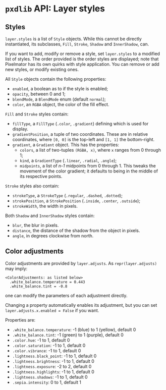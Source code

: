 # `pxdlib` API: Layer styles

<a id="styles"></a>
## Styles

`layer.styles` is a list of `Style` objects. While this cannot be directly instantiated, its subclasses, `Fill`, `Stroke`, `Shadow` and `InnerShadow`, can.

If you want to add, modify or remove a style, set `layer.styles` to a modified list of styles. The order provided is the order styles are displayed; note that Pixelmator has its own quirks with style application. You can remove or add new styles, or modify existing ones.

All `Style` objects contain the following properties:

- `enabled`, a boolean as to if the style is enabled;
- `opacity`, between 0 and 1;
- `blendMode`, a `BlendMode` enum (default `normal`);
- `color`, an `RGBA` object, the color of the fill effect. 

`Fill` and `Stroke` styles contain:

- `fillType`, a `FillType` (`.color`, `.gradient`) defining which is used for display.
- `gradientPosition`, a tuple of two coordinates. These are in relative coordinates, where `[0, 0]` is the top-left and `[1, 1]` the bottom-right.
- `gradient`, a `Gradient` object. This has the properties:
  - `colors`, a list of two-tuples `(RGBA, x)`, where `x` ranges from 0 through 1;
  - `kind`, a `GradientType` (`.linear`, `.radial`, `.angle`);
  - `midpoints`, a list of _n-1_ midpoints from 0 through 1. This tweaks the movement of the color gradient; it defaults to being in the middle of its respective points.

`Stroke` styles also contain:

- `strokeType`, a `StrokeType` (`.regular`, `.dashed`, `.dotted`);
- `strokePosition`, a `StrokePosition` (`.inside`, `.center`, `.outside`);
- `strokeWidth`, the width in pixels.

Both `Shadow` and `InnerShadow` styles contain:

- `blur`, the blur in pixels.
- `distance`, the distance of the shadow from the object in pixels.
- `angle`, in degrees clockwise from north.

<a id="adjusts"></a>
## Color adjustments

Color adjustments are provided by `layer.adjusts`. As `repr(layer.adjusts)` may imply:

    <ColorAdjustments: as listed below>
      .white_balance.temperature = 0.443
      .white_balance.tint = -0.8

one can modify the parameters of each adjustment directly.

Changing a property automatically enables its adjustment, but you can set `layer.adjusts.x.enabled = False` if you want.

Properties are:

- `.white_balance.temperature`: -1 (blue) to 1 (yellow), default 0 
- `.white_balance.tint`: -1 (green) to 1 (purple), default 0
- `.color.hue`: -1 to 1, default 0 
- `.color.saturation`: -1 to 1, default 0 
- `.color.vibrance`: -1 to 1, default 0 
- `.lightness.black_point`: -1 to 1, default 0 
- `.lightness.brightness`: -1 to 1, default 0 
- `.lightness.exposure`: -2 to 2, default 0 
- `.lightness.highlights`: -1 to 1, default 0 
- `.lightness.shadows`: -1 to 1, default 0 
- `.sepia.intensity`: 0 to 1, default 1 